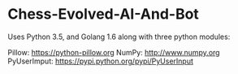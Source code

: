 # Chess-Evolved-AI-And-Bot

Uses Python 3.5, and Golang 1.6 along with three python modules:

Pillow: https://python-pillow.org
NumPy: http://www.numpy.org
PyUserImput: https://pypi.python.org/pypi/PyUserInput
